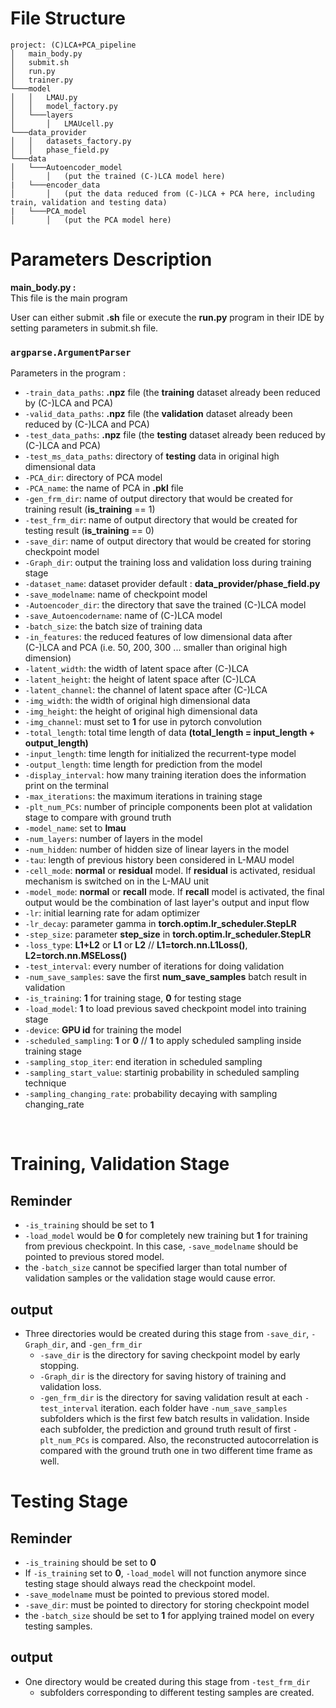 # File Structure
```
project: (C)LCA+PCA_pipeline
│   main_body.py
│   submit.sh
│   run.py
│   trainer.py  
└───model 
│   │   LMAU.py
│   │   model_factory.py
│   └───layers
│       │   LMAUcell.py   
└───data_provider
│   │   datasets_factory.py
│   │   phase_field.py
└───data
│   └───Autoencoder_model
│       │   (put the trained (C-)LCA model here)
|   └───encoder_data
│       │   (put the data reduced from (C-)LCA + PCA here, including train, validation and testing data)
|   └───PCA_model
│       │   (put the PCA model here)
```

# Parameters Description
**main_body.py :** <br> 
This file is the main program

User can either submit **.sh**  file or execute the **run.py** program in their IDE by setting parameters in submit.sh file.
<br>

### `argparse.ArgumentParser`

Parameters in the program : <br>

- `-train_data_paths`: **.npz** file (the **training** dataset already been reduced by (C-)LCA and PCA)
- `-valid_data_paths`: **.npz** file (the **validation** dataset already been reduced by (C-)LCA and PCA)
- `-test_data_paths`: **.npz** file (the **testing** dataset already been reduced by (C-)LCA and PCA)
- `-test_ms_data_paths`: directory of **testing** data in original high dimensional data
- `-PCA_dir`: directory of PCA model
- `-PCA_name`: the name of PCA in **.pkl** file 
- `-gen_frm_dir`: name of output directory that would be created for training result (**is_training** == 1)
- `-test_frm_dir`: name of output directory that would be created for testing result (**is_training** == 0)
- `-save_dir`: name of output directory that would be created for storing checkpoint model
- `-Graph_dir`: output the training loss and validation loss during training stage 
- `-dataset_name`: dataset provider  default : **data_provider/phase_field.py**
- `-save_modelname`: name of checkpoint model
- `-Autoencoder_dir`: the directory that save the trained (C-)LCA model
- `-save_Autoencodername`: name of (C-)LCA model
- `-batch_size`: the batch size of training data
- `-in_features`: the reduced features of low dimensional data after (C-)LCA and PCA (i.e. 50, 200, 300 ... smaller than original high dimension)
- `-latent_width`: the width of latent space after (C-)LCA
- `-latent_height`: the height of latent space after (C-)LCA
- `-latent_channel`: the channel of latent space after (C-)LCA
- `-img_width`: the width of original high dimensional data
- `-img_height`: the height of original high dimensional data
- `-img_channel`: must set to **1** for use in pytorch convolution
- `-total_length`: total time length of data **(total_length = input_length + output_length)**
- `-input_length`: time length for initialized the recurrent-type model 
- `-output_length`: time length for prediction from the model
- `-display_interval`: how many training iteration does the information print on the terminal
- `-max_iterations`: the maximum iterations in training stage
- `-plt_num_PCs`: number of principle components been plot at validation stage to compare with ground truth
- `-model_name`: set to **lmau**
- `-num_layers`: number of layers in the model
- `-num_hidden`: number of hidden size of linear layers in the model
- `-tau`: length of previous history been considered in L-MAU model
- `-cell_mode`: **normal** or **residual** model. If **residual** is activated, residual mechanism is switched on in the L-MAU unit
- `-model_mode`: **normal** or **recall** mode. If **recall** model is activated, the final output would be the combination of last layer's output and input flow
- `-lr`: initial learning rate for adam optimizer 
- `-lr_decay`: parameter gamma in **torch.optim.lr_scheduler.StepLR**
- `-step_size`: parameter **step_size** in **torch.optim.lr_scheduler.StepLR**
- `-loss_type`: **L1+L2** or **L1** or **L2** // **L1=torch.nn.L1Loss()**, **L2=torch.nn.MSELoss()**
- `-test_interval`: every number of iterations for doing validation
- `-num_save_samples`: save the first **num_save_samples** batch result in validation
- `-is_training`: **1** for training stage, **0** for testing stage
- `-load_model`: **1** to load previous saved checkpoint model into training stage
- `-device`: **GPU id** for training the model
- `-scheduled_sampling`: **1** or **0** // **1** to apply scheduled sampling inside training stage
- `-sampling_stop_iter`: end iteration in scheduled sampling
- `-sampling_start_value`: startinig probability in scheduled sampling technique 
- `-sampling_changing_rate`: probability decaying with sampling changing_rate
<br>

# Training, Validation Stage
## Reminder
* `-is_training` should be set to **1**
* `-load_model` would be **0** for completely new training but **1** for training from previous checkpoint. In this case,  `-save_modelname` should be pointed to previous stored model.
* the `-batch_size` cannot be specified larger than total number of validation samples or the validation stage would cause error.
## output
* Three directories would be created during this stage from `-save_dir`, `-Graph_dir`, and `-gen_frm_dir` <br>
    * `-save_dir` is the directory for saving checkpoint model by early stopping.
    * `-Graph_dir` is the directory for saving history of training and validation loss.
    * `-gen_frm_dir` is the directory for saving validation result at each `-test_interval` iteration. each folder have `-num_save_samples` subfolders which is the first few batch results in validation. Inside each subfolder, the prediction and ground truth result of first `-plt_num_PCs` is compared. Also, the reconstructed autocorrelation is compared with the ground truth one in two different time frame as well.

# Testing Stage
## Reminder
* `-is_training` should be set to **0**
* If `-is_training` set to **0**, `-load_model` will not function anymore since testing stage should always read the checkpoint model.
* `-save_modelname` must be pointed to previous stored model.
* `-save_dir`: must be pointed to directory for storing checkpoint model
* the `-batch_size` should be set to **1** for applying trained model on every testing samples.
## output
* One directory would be created during this stage from `-test_frm_dir`
    * subfolders corresponding to different testing samples are created.
